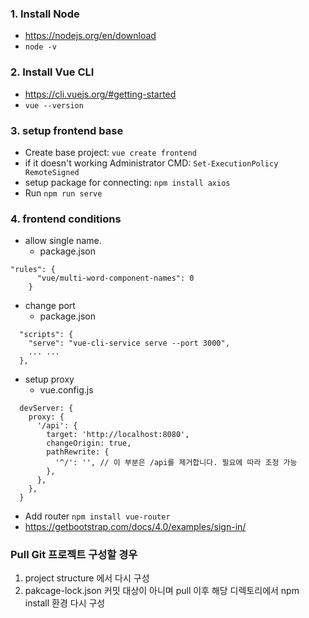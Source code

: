### 1. Install Node
- https://nodejs.org/en/download
- ```node -v```
### 2. Install Vue CLI
- https://cli.vuejs.org/#getting-started
- ```vue --version```
### 3. setup frontend base
- Create base project: ```vue create frontend```
- if it doesn't working Administrator CMD: ```Set-ExecutionPolicy RemoteSigned```
- setup package for connecting: ```npm install axios```
- Run ```npm run serve```

### 4. frontend conditions 
- allow single name.
  - package.json
```
"rules": {
      "vue/multi-word-component-names": 0
    }
```
- change port
  -  package.json
```
  "scripts": {
    "serve": "vue-cli-service serve --port 3000",
    ... ...
  },
```
- setup proxy
  - vue.config.js
```
  devServer: {
    proxy: {
      '/api': {
        target: 'http://localhost:8080',
        changeOrigin: true,
        pathRewrite: {
          '^/': '', // 이 부분은 /api를 제거합니다. 필요에 따라 조정 가능
        },
      },
    },
  }
```
- Add router ```npm install vue-router```
- https://getbootstrap.com/docs/4.0/examples/sign-in/

### Pull Git 프로젝트 구성할 경우
1. project structure 에서 다시 구성
2. pakcage-lock.json 커밋 대상이 아니며 pull 이후 해당 디렉토리에서 npm install 환경 다시 구성